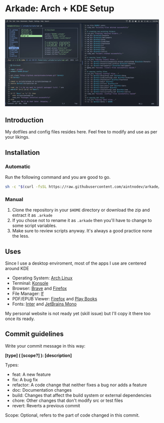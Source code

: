# Arkade: Arch + KDE Setup

![Screenshot](polonium.webp)

## Introduction

My dotfiles and config files resides here. Feel free to modify and use as per your likings.

## Installation

### Automatic

Run the following command and you are good to go.

```sh
sh -c "$(curl -fsSL https://raw.githubusercontent.com/aintnodev/arkade/master/scripts/install.sh)"
```

### Manual

1. Clone the repository in your `$HOME` directory or download the zip and extract it as `.arkade`
2. If you chose not to rename it as `.arkade` then you'll have to change to some script variables.
3. Make sure to review scripts anyway. It's always a good practice none the less.

## Uses

Since I use a desktop enviroment, most of the apps I use are centered around KDE

- Operating System: [Arch Linux](https://archlinux.org/)
- Terminal: [Konsole](https://invent.kde.org/utilities/konsole)
- Browser: [Brave](https://brave.com/) and [Firefox](https://www.mozilla.org/en-US/firefox/)
- File Manager: [lf](https://github.com/gokcehan/lf)
- PDF/EPUB Viewer: [Firefox](https://www.mozilla.org/en-US/firefox/) and [Play Books](https://play.google.com/books)
- Fonts: [Inter](https://github.com/rsms/inter) and [JetBrains Mono](https://github.com/JetBrains/JetBrainsMono)

My personal website is not ready yet (skill issue) but I'll copy it there too once its ready.

## Commit guidelines

Write your commit message in this way:

**[type] ( [scope?] ): [description]**

Types:

- feat: A new feature
- fix: A bug fix
- refactor: A code change that neither fixes a bug nor adds a feature
- doc: Documentation changes
- build: Changes that affect the build system or external dependencies
- chore: Other changes that don\'t modify src or test files
- revert: Reverts a previous commit

Scope: Optional, refers to the part of code changed in this commit.
